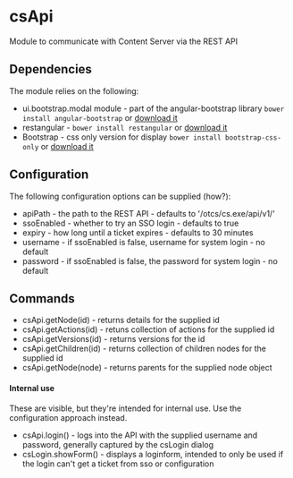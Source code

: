 # csApi

Module to communicate with Content Server via the REST API

## Dependencies 

The module relies on the following:
	
* ui.bootstrap.modal module - part of the angular-bootstrap library `bower install angular-bootstrap` or [download it](https://github.com/angular-ui/bootstrap)
* restangular - `bower install restangular` or [download it](https://github.com/mgonto/restangular)
* Bootstrap - css only version for display `bower install bootstrap-css-only` or [download it](https://github.com/fyockm/bootstrap-css-only)
	
## Configuration

The following configuration options can be supplied (how?): 

* apiPath - the path to the REST API - defaults to '/otcs/cs.exe/api/v1/' 
* ssoEnabled - whether to try an SSO login - defaults to true 
* expiry - how long until a ticket expires - defaults to 30 minutes
* username - if ssoEnabled is false, username for system login - no default 
* password - if ssoEnabled is false, the password for system login - no default 

## Commands

* csApi.getNode(id) - returns details for the supplied id
* csApi.getActions(id) - retuns collection of actions for the supplied id
* csApi.getVersions(id) - returns versions for the id
* csApi.getChildren(id) - returns collection of children nodes for the supplied id
* csApi.getNode(node) - returns parents for the supplied node object

#### Internal use 
These are visible, but they're intended for internal use. Use the configuration approach instead.
* csApi.login() - logs into the API with the supplied username and password, generally captured by the csLogin dialog
* csLogin.showForm() - displays a loginform, intended to only be used if the login can't get a ticket from sso or configuration